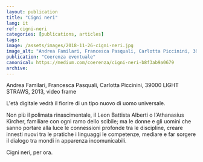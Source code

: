 ```yaml
---
layout: publication
title: "Cigni neri"
lang: it
ref: cigni-neri
categories: [publications, articles]
tags:
image: /assets/images/2018-11-26-cigni-neri.jpg
image_alt: "Andrea Familari, Francesca Pasquali, Carlotta Piccinini, 39000 LIGHT STRAWS, 2013, video frame"
publication: "Coerenza eventuale"
canonical: https://medium.com/coerenza/cigni-neri-b8f3ab9a0679
archive:
---
```


Andrea Familari, Francesca Pasquali, Carlotta Piccinini, 39000 LIGHT STRAWS, 2013, video frame

L'età digitale vedrà il fiorire di un tipo nuovo di uomo universale.

Non più il polimata rinascimentale, il Leon Battista Alberti o l'Athanasius Kircher, familiare con ogni ramo dello scibile; ma le donne e gli uomini che sanno portare alla luce le connessioni profonde tra le discipline, creare innesti nuovi tra le pratiche i linguaggi le competenze, mediare e far sorgere il dialogo tra mondi in apparenza incomunicabili.

Cigni neri, per ora.
